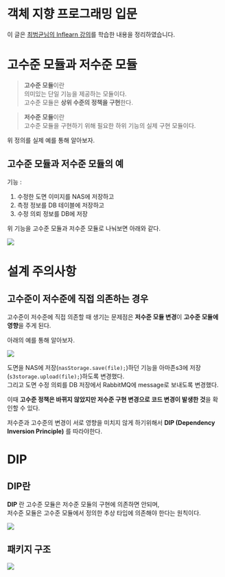 # 객체 지향 프로그래밍 입문
이 글은 [최범균님의 Inflearn 강의](https://www.inflearn.com/course/%EA%B0%9D%EC%B2%B4-%EC%A7%80%ED%96%A5-%ED%94%84%EB%A1%9C%EA%B7%B8%EB%9E%98%EB%B0%8D-%EC%9E%85%EB%AC%B8/dashboard)를 학습한 내용을 정리하였습니다.

# 고수준 모듈과 저수준 모듈

> **고수준 모듈**이란  
> 의미있는 단일 기능을 제공하는 모듈이다.  
> 고수준 모듈은 **상위 수준의 정책을 구현**한다.

> **저수준 모듈**이란  
> 고수준 모듈을 구현하기 위해 필요한 하위 기능의 실제 구현 모듈이다.

위 정의를 실제 예를 통해 알아보자.

## 고수준 모듈과 저수준 모듈의 예

기능 :

1. 수정한 도면 이미지를 NAS에 저장하고
2. 측정 정보를 DB 테이블에 저장하고
3. 수정 의뢰 정보를 DB에 저장

위 기능을 고수준 모듈과 저수준 모듈로 나눠보면 아래와 같다.

![](https://images.velog.io/images/hansoleee/post/fc5ded04-0140-4bff-8031-dce2f1311b87/%EA%B3%A0%EC%88%98%EC%A4%80%EB%AA%A8%EB%93%88%EA%B3%BC%EC%A0%80%EC%88%98%EC%A4%80%EB%AA%A8%EB%93%88%EC%9D%98%EC%98%8801.png)

# 설계 주의사항

## 고수준이 저수준에 직접 의존하는 경우

고수준이 저수준에 직접 의존할 때 생기는 문제점은 **저수준 모듈 변경**이 **고수준 모듈에 영향**을 주게 된다.

아래의 예를 통해 알아보자.

![](https://images.velog.io/images/hansoleee/post/2faa25a5-5c03-420b-b04a-a92680e251ba/%EA%B3%A0%EC%88%98%EC%A4%80%EC%9D%B4%EC%A0%80%EC%88%98%EC%A4%80%EC%97%90%EC%A7%81%EC%A0%91%EC%9D%98%EC%A1%B4%ED%95%98%EB%8A%94%EA%B2%BD%EC%9A%B001.png)

도면을 NAS에 저장(`nasStorage.save(file);`)하던 기능을 아마존s3에 저장(`s3storage.upload(file);`)하도록 변경했다.  
그리고 도면 수정 의뢰를 DB 저장에서 RabbitMQ에 message로 보내도록 변경했다.

이때 **고수준 정책은 바뀌지 않았지만 저수준 구현 변경으로 코드 변경이 발생한 것**을 확인할 수 있다.

저수준과 고수준의 변경이 서로 영향을 미치지 않게 하기위해서 **DIP (Dependency Inversion Principle)** 를 따라야한다.

# DIP

## DIP란

**DIP** 란 고수준 모듈은 저수준 모듈의 구현에 의존하면 안되며,  
저수준 모듈은 고수준 모듈에서 정의한 추상 타입에 의존해야 한다는 원칙이다.

![](https://images.velog.io/images/hansoleee/post/8b599463-44e4-4648-8bd7-e92467540162/DIP01.png)

## 패키지 구조

![](https://images.velog.io/images/hansoleee/post/ace8cb08-47a6-4619-a624-9b81bfc0167d/DIP%ED%8C%A8%ED%82%A4%EC%A7%80%EA%B5%AC%EC%A1%B001.png)